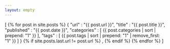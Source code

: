 ```yaml
---
layout: empty
---
```

[
    {% for post in site.posts %}
        {
            "url" : "{{ post.url }}",
            "title" : "{{ post.title }}",
            "published" : "{{ post.date }}",
            "categories" : [
                {{ post.categories | sort  | prepend: "1" }}
            ],
            "tags" : [
                {{ post.tags | sort | prepend: "1" | remove_first:  "1" }}
            ]
        }
        {% if site.posts.last.url != post.url %}
        ,
        {% endif %}
    {% endfor %}
]